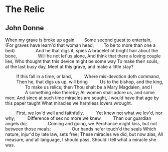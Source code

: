 # The Relic
## John Donne
When my grave is broke up again
       Some second guest to entertain,
       (For graves have learn'd that woman head,
       To be to more than one a bed)
                And he that digs it, spies
A bracelet of bright hair about the bone,
                Will he not let'us alone,
And think that there a loving couple lies,
Who thought that this device might be some way
To make their souls, at the last busy day,
Meet at this grave, and make a little stay?

         If this fall in a time, or land,
         Where mis-devotion doth command,
         Then he, that digs us up, will bring
         Us to the bishop, and the king,
                To make us relics; then
Thou shalt be a Mary Magdalen, and I
                A something else thereby;
All women shall adore us, and some men;
And since at such time miracles are sought,
I would have that age by this paper taught
What miracles we harmless lovers wrought.

         First, we lov'd well and faithfully,
         Yet knew not what we lov'd, nor why;
         Difference of sex no more we knew
         Than our guardian angels do;
                Coming and going, we
Perchance might kiss, but not between those meals;
                Our hands ne'er touch'd the seals
Which nature, injur'd by late law, sets free;
These miracles we did, but now alas,
All measure, and all language, I should pass,
Should I tell what a miracle she was.